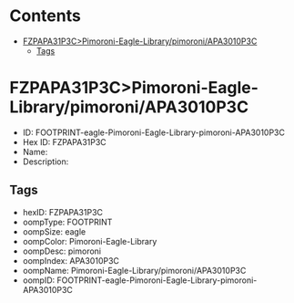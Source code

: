 



Contents
========

* [FZPAPA31P3C>Pimoroni-Eagle-Library/pimoroni/APA3010P3C](#fzpapa31p3cpimoroni-eagle-librarypimoroniapa3010p3c)
	* [Tags](#tags)

# FZPAPA31P3C>Pimoroni-Eagle-Library/pimoroni/APA3010P3C

- ID: FOOTPRINT-eagle-Pimoroni-Eagle-Library-pimoroni-APA3010P3C
- Hex ID: FZPAPA31P3C
- Name: 
- Description: 

## Tags

- hexID: FZPAPA31P3C
- oompType: FOOTPRINT
- oompSize: eagle
- oompColor: Pimoroni-Eagle-Library
- oompDesc: pimoroni
- oompIndex: APA3010P3C
- oompName: Pimoroni-Eagle-Library/pimoroni/APA3010P3C
- oompID: FOOTPRINT-eagle-Pimoroni-Eagle-Library-pimoroni-APA3010P3C
